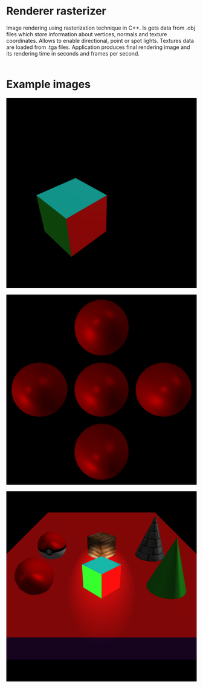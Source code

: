 # Renderer rasterizer

Image rendering using rasterization technique in C++. Is gets data from .obj files which store information about vertices, normals
and texture coordinates. Allows to enable directional, point or spot lights. Textures data are loaded from .tga files. 
Application produces final rendering image and its rendering time in seconds and frames per second.
<br/>
<br/>


# Example images

![alt text1](/RendererRasterizer/RendererRasterizer/Examples/Box.png)

![alt text2](/RendererRasterizer/RendererRasterizer/Examples/Spheres.png)

![alt text3](/RendererRasterizer/RendererRasterizer/Examples/Scene.png)
